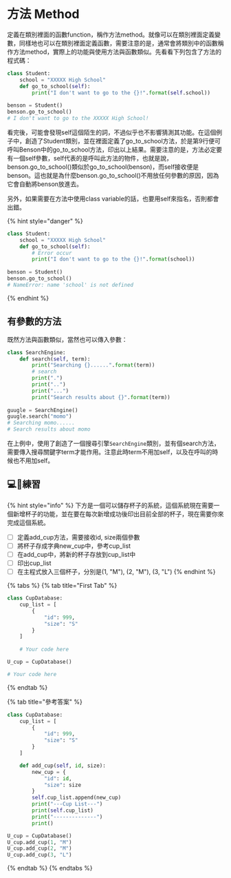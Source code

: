 # 方法 Method

定義在類別裡面的函數function，稱作方法method。就像可以在類別裡面定義變數，同樣地也可以在類別裡面定義函數，需要注意的是，通常會將類別中的函數稱作方法method，實際上的功能與使用方法與函數類似。先看看下列包含了方法的程式碼：

```python
class Student:
    school = "XXXXX High School"
    def go_to_school(self):
        print("I don't want to go to the {}!".format(self.school))
        
benson = Student()
benson.go_to_school()
# I don't want to go to the XXXXX High School!
```

看完後，可能會發現self這個陌生的詞，不過似乎也不影響猜測其功能。在這個例子中，創造了Student類別，並在裡面定義了go\_to\_school方法，於是第9行便可呼叫Benson中的go\_to\_school方法，印出以上結果。需要注意的是，方法必定要有一個self參數，self代表的是呼叫此方法的物件，也就是說，benson.go\_to\_school\(\)類似於go\_to\_school\(benson\)，而self接收便是benson。這也就是為什麼benson.go\_to\_school\(\)不用放任何參數的原因，因為它會自動將benson放進去。

另外，如果需要在方法中使用class variable的話，也要用self來指名，否則都會出錯。

{% hint style="danger" %}
```python
class Student:
    school = "XXXXX High School"
    def go_to_school(self):
        # Error occur
        print("I don't want to go to the {}!".format(school))
        
benson = Student()
benson.go_to_school()
# NameError: name 'school' is not defined
```
{% endhint %}

## 有參數的方法

既然方法與函數類似，當然也可以傳入參數：

```python
class SearchEngine:
    def search(self, term):
        print("Searching {}......".format(term))
        # search
        print(".")
        print("..")
        print("...")
        print("Search results about {}".format(term))
        
guugle = SearchEngine()
guugle.search("momo")
# Searching momo......
# Search results about momo
```

在上例中，使用了創造了一個搜尋引擎`SearchEngine`類別，並有個search方法，需要傳入搜尋關鍵字term才能作用。注意此時term不用加self，以及在呼叫的時候也不用加self。

## 💻🚧練習

{% hint style="info" %}
下方是一個可以儲存杯子的系統，這個系統現在需要一個新增杯子的功能，並在要在每次新增成功後印出目前全部的杯子，現在需要你來完成這個系統。

* [ ] 定義add\_cup方法，需要接收id, size兩個參數
* [ ] 將杯子存成字典new\_cup中，參考cup\_list
* [ ] 在add\_cup中，將新的杯子存放到cup\_list中
* [ ] 印出cup\_list
* [ ] 在主程式放入三個杯子，分別是\(1, "M"\), \(2, "M"\), \(3, "L"\) 
{% endhint %}

{% tabs %}
{% tab title="First Tab" %}
```python
class CupDatabase:
    cup_list = [
        {
            "id": 999,
            "size": "S"
        }
    ]
      
    # Your code here

U_cup = CupDatabase()

# Your code here

```
{% endtab %}

{% tab title="參考答案" %}
```python
class CupDatabase:
    cup_list = [
        {
            "id": 999,
            "size": "S"
        }
    ]

    def add_cup(self, id, size):
        new_cup = {
            "id": id,
            "size": size
        }
        self.cup_list.append(new_cup)
        print("---Cup List---")
        print(self.cup_list)
        print("--------------")
        print()

U_cup = CupDatabase()
U_cup.add_cup(1, "M")
U_cup.add_cup(2, "M")
U_cup.add_cup(3, "L")
```
{% endtab %}
{% endtabs %}



